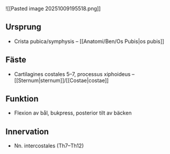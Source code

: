 ![[Pasted image 20251009195518.png]]
## Ursprung
- Crista pubica/symphysis – [[Anatomi/Ben/Os Pubis|os pubis]]

## Fäste
- Cartilagines costales 5–7, processus xiphoideus – [[Sternum|sternum]]/[[Costae|costae]]

## Funktion
- Flexion av bål, bukpress, posterior tilt av bäcken

## Innervation
- Nn. intercostales (Th7–Th12)
